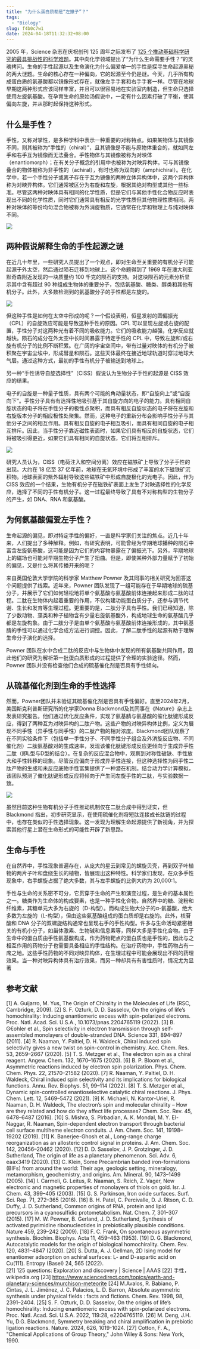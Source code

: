 ```yaml
---
title: "为什么蛋白质都是“左撇子”？"
tags:
  - "Biology"
slug: f4b0c7w1
date: 2024-04-18T11:32:32+08:00
---
```


2005 年，Science 杂志在庆祝创刊 125 周年之际发布了 [125 个推动基础科学研究的最具挑战性的科学难题]((https://www.science.org/doi/10.1126/science.309.5731.75))。其中向化学领域提出了“为什么生命需要手性？”的灵魂拷问。生命的手性起源以及生命演化为什么偏爱单一的手性是探寻生命起源奥秘的两大谜题。生命的核心存在一种偏向，它的起源至今仍是谜。今天，几乎所有构成蛋白质的氨基酸都以镜像形式存在，就像左手手套和右手手套一样。尽管在地球早期这两种形式应该同样丰富，并且可以很容易地在实验室内制造，但生命只选择使用左旋氨基酸。在孕育生命的原始汤假说中，一定有什么因素打破了平衡，使其偏向左旋，并从那时起保持这种形式。

<!--more-->

## 什么是手性？

手性，又称对掌性，是多种学科中表示一种重要的对称特点。如果某物体与其镜像不同，则其被称为“手性的（chiral）”，且其镜像是不能与原物体重合的，就如同左手和右手互为镜像而无法叠合。手性物体与其镜像被称为对映体（enantiomorph）；在有关分子概念的引用中也被称为对映异构体。可与其镜像叠合的物体被称为非手性的（achiral），有时也称为双向的（amphichiral）。在化学中，若一个手性分子或离子存在于互为镜像的两种立体异构体中，这两个异构体称为对映异构体。它们通常被区分为右旋和左旋，根据其绝对构型或其他一些标准。尽管这两种对映体具有相同的化学性质，但是它们与其他手性化合物反应时表现出不同的化学性质，同时它们通常具有相反的光学性质但其他物理性质相同。两种对映体的等份均匀混合物被称为外消旋物质，它通常在化学和物理上与纯对映体不同。

![](https://images.yuanj.top/202404181202600.png)

## 两种假说解释生命的手性起源之谜

在近几十年里，一些研究人员提出了一个观点，即对生命至关重要的有机分子可能起源于外太空，然后通过陨石迁移到地球上。这个命题得到了 1969 年在澳大利亚默奇森附近发现的一块质量约 100 千克的陨石的支持。对这块陨石的元素分析显示其中含有超过 90 种组成生物体的重要分子，包括氨基酸、糖类、醇类和其他有机分子。此外，大多数检测到的氨基酸分子的手性都是左旋的。

![](https://images.yuanj.top/202404181241048.png)

但这种手性是如何在太空中形成的呢？一个假设表明，恒星发射的圆偏振光（CPL）的自旋效应可能是导致这种手性的原因。CPL 可以呈现左旋或右旋的配置，手性分子对这两种光有着不同的吸收能力。它们的吸收能力越强，化学反应就越快。陨石的成分在外太空中长时间暴露于特定手性的 CPL 中，导致左旋和/或右旋有机分子的比例不断积累。在广阔的宇宙空间中，带有过量对映体的有机分子被积聚在宇宙尘埃中，形成彗星和陨石。这些天体最终在接近地球轨道时穿过地球大气层。通过这种方式，最初的手性有机分子被输送到地球上。

另一种“手性诱导自旋选择性”（CISS）假说认为生物分子手性的起源是 CISS 效应的结果。

电子的自旋是一种量子性质，具有两个可能的角动量状态，即“自旋向上”或“自旋向下”。手性分子具有有选择性地吸引基于其自旋方向的电子的能力。具有相同自旋状态的电子将在手性分子的极性点聚积，而具有相反自旋状态的电子将在左旋和右旋版本分子的相应极性处聚集。然而，这种电子的重新分布会影响手性分子与其他分子之间的相互作用。具有相反自旋的电子相互吸引，而具有相同自旋的电子相互排斥。因此，当手性分子靠近磁性表面时，如果它们具有相反的自旋状态，它们将被吸引得更近，如果它们具有相同的自旋状态，它们将互相排斥。

![](https://images.yuanj.top/202404181237476.png)

研究人员认为，CISS（电荷注入和空间分离）效应在磁铁矿上导致了分子手性的出现。大约在 18 亿至 37 亿年前，地球在无氧环境中形成了丰富的水下磁铁矿沉积物。地球表面的紫外辐射导致这些磁铁矿中形成自旋极化的光电子。因此，作为 CISS 效应的一个结果，生物有机分子在磁铁矿表面上发生了对映选择性的化学反应，选择了不同的手性有机分子。这一过程最终导致了具有不对称构型的生物分子的产生，如 DNA、RNA 和氨基酸。

## 为何氨基酸偏爱左手性？

生命起源的偏见，即对特定手性的偏好，一直是科学家们关注的焦点。近几十年来，人们提出了多种解释。例如，有研究表明，可能曾经为早期地球播种的陨石中富含左旋氨基酸，这可能是因为它们的内容物暴露在了偏振光下。另外，早期地球上的磁场也可能对早期生物分子产生了扭曲。但是，即使某种外部力量赋予了初始的偏见，又是什么将其传播开来的呢？

来自英国伦敦大学学院的科学家 Matthew Powner 及其同事的相关研究为回答这个问题提供了线索。近年来，Powner 团队发现了一组可能存在于早期地球的硫基分子，并展示了它们如何轻松地将单个氨基酸与氨基酸前体连接起来形成二肽的过程。二肽在生物体内起着重要的作用，不仅构建功能蛋白质分子，还参与调节代谢、生长和发育等生理过程。更重要的是，二肽分子具有手性。我们已经知道，除了少数动物、藻类和种子植物含有少量右旋氨基酸外，构成地球生命的氨基酸几乎都是左旋构象。由于二肽分子是由单个氨基酸与氨基酸前体连接形成的，其中氨基腈的手性可以通过化学合成方法进行调控。因此，了解二肽手性的起源有助于理解生命分子演化的选择。

Powner 团队在水中合成二肽的反应中与生物体中发现的所有氨基酸共同作用，因此他们的研究为解析第一批蛋白质形成的过程提供了合理的实验途径。然而，Powner 团队并没有检查他们合成的硫基催化剂是否具有手性倾向。

## 从硫基催化剂到生命的手性选择

然而，Powner团队并未验证其硫基催化剂是否具有手性偏好。直至2024年2月，美国斯克利普斯研究所的化学家Donna Blackmond及其同事在《Nature》杂志上发表研究报告。他们通过优化反应条件，实现了氨基腈与氨基酸的催化肽键形成反应，得到了两种互为对映异构的二肽产物。这些产物的对映异构体比例，定义为展现不同手性（异手性与同手性）的二肽产物的相对浓度。Blackmond团队观察了在不同实验条件下（包括单一手性分子、不同手性分子组合及外消旋反应物、不同催化剂）二肽氨基酸对的生成速率，发现该催化肽键形成反应更倾向于生成异手性二肽（即L型与D型的结合）。在复杂的反应混合物中，观察到对称性破缺、手性放大和手性转移的现象。尽管反应偏向于形成异手性连接，但这种选择性为同手性二肽产物的生成和未反应底物手性富集提供了一种潜在机制。结合动力学计算模拟，该团队预测了催化肽键形成反应将倾向于产生同左旋手性的二肽，与实验数据一致。

![](https://images.yuanj.top/202404181229281.png)

虽然目前这种生物有机分子手性推动机制仅在二肽合成中得到证实，但 Blackmond 指出，初步研究显示，在使用硫催化剂将短肽连接成长肽链的过程中，也存在类似的手性选择现象。这一发现为理解生命起源提供了新视角，并为探索其他行星上潜在生命形式的可能性开辟了新思路。

## 生命与手性

在自然界中，手性现象普遍存在，从庞大的星云到常见的螺旋贝壳，再到双子叶植物的两片子叶和盘绕生长的植物，皆展现出这种特性。科学家们发现，在众多手性现象中，右手螺旋占据了绝大多数，其与左手螺旋的比例大约为 20,000:1。

手性与生命的关系密不可分，它贯穿于生命的产生和演变过程，是生命的基本属性之一。糖类作为生命体的构成要素，也是一种手性化合物。自然界中的糖、淀粉和纤维素，其糖单元大多为右旋的（D-构型）。而构成生物大分子的α-氨基酸，绝大多数为左旋的（L-构型），但由这些氨基酸组成的蛋白质却是右旋的。此外，核苷酸和 DNA 分子的双螺旋结构通常也呈现右手的手性构型。许多与生命活动紧密相关的有机小分子，如甾体激素、生物碱和信息素等，同样大多是手性化合物。由于生命中的蛋白质由手性氨基酸构成，作为药物靶点的蛋白质也是手性的，因此与之相互作用的药物分子也需要具备相应的手性结构。在治疗药物中，手性药物占有一席之地。这些手性药物的不同对映异构体，在生理过程中可能会展现出不同的药理效果。当一种对映异构体具有治疗效果，而另一种却具有有害性质时，情况尤为显著

## 参考文献

[1] A. Guijarro, M. Yus, The Origin of Chirality in the Molecules of Life (RSC, Cambridge, 2009).
[2] S. F. Ozturk, D. D. Sasselov, On the origins of life’s homochirality: Inducing enantiomeric excess with spin-polarized electrons. Proc. Natl. Acad. Sci. U.S.A., 10.1073/pnas.2204765119 (2022).
[3] B. G€ohler et al., Spin selectivity in electron transmission through self-assembled monolayers of double-stranded DNA. Science 331, 894–897 (2011).
[4] R. Naaman, Y. Paltiel, D. H. Waldeck, Chiral induced spin selectivity gives a new twist on spin-control in chemistry. Acc. Chem. Res. 53, 2659–2667 (2020).
[5] T. S. Metzger et al., The electron spin as a chiral reagent. Angew. Chem. 132, 1670–1675 (2020).
[6] B. P. Bloom et al., Asymmetric reactions induced by electron spin polarization. Phys. Chem. Chem. Phys. 22, 21570–21582 (2020).
[7] R. Naaman, Y. Paltiel, D. H. Waldeck, Chiral induced spin selectivity and its implications for biological functions. Annu. Rev. Biophys. 51, 99–114 (2022).
[8] T. S. Metzger et al., Dynamic spin-controlled enantioselective catalytic chiral reactions. J. Phys. Chem. Lett. 12, 5469–5472 (2021).
[9] K. Michaeli, N. Kantor-Uriel, R. Naaman, D. H. Waldeck, The electron’s spin and molecular chirality – How are they related and how do they affect life processes? Chem. Soc. Rev. 45, 6478–6487 (2016).
[10] S. Mishra, S. Pirbadian, A. K. Mondal, M. Y. El-Naggar, R. Naaman, Spin-dependent electron transport through bacterial cell surface multiheme electron conduits. J. Am. Chem. Soc. 141, 19198–19202 (2019).
[11] K. Banerjee-Ghosh et al., Long-range charge reorganization as an allosteric control signal in proteins. J. Am. Chem. Soc. 142, 20456–20462 (2020).
[12] D. D. Sasselov, J. P. Grotzinger, J. D. Sutherland, The origin of life as a planetary phenomenon. Sci. Adv. 6, eaax3419 (2020).
[13] C. Klein, Some Precambrian banded iron-formations (BIFs) from around the world: Their age, geologic setting, mineralogy, metamorphism, geochemistry, and origins. Am. Mineral. 90, 1473–1499 (2005).
[14] I. Carmeli, G. Leitus, R. Naaman, S. Reich, Z. Vager, New electronic and magnetic properties of monolayers of thiols on gold. Isr. J. Chem. 43, 399–405 (2003).
[15] G. S. Parkinson, Iron oxide surfaces. Surf. Sci. Rep. 71, 272–365 (2016).
[16] B. H. Patel, C. Percivalle, D. J. Ritson, C. D. Duffy, J. D. Sutherland, Common origins of RNA, protein and lipid precursors in a cyanosulfidic protometabolism. Nat. Chem. 7, 301–307 (2015).
[17] M. W. Powner, B. Gerland, J. D. Sutherland, Synthesis of activated pyrimidine ribonucleotides in prebiotically plausible conditions. Nature 459, 239–242 (2009).
[18] F. C. Frank, On spontaneous asymmetric synthesis. Biochim. Biophys. Acta 11, 459–463 (1953).
[19] D. G. Blackmond, Autocatalytic models for the origin of biological homochirality. Chem. Rev. 120, 4831–4847 (2020).
[20] S. Dutta, A. J. Gellman, 2D Ising model for enantiomer adsorption on achiral surfaces: L- and D-aspartic acid on Cu(111). Entropy (Basel) 24, 565 (2022).   
[21] 125 questions: Exploration and discovery | Science | AAAS
[22] 手性，wikipedia.org
[23] https://www.sciencedirect.com/topics/earth-and-planetary-sciences/murchison-meteorite
[24] M.Avalos, R. Babiano, P. Cintas, J. L. Jiménez, J. C. Palacios, L. D. Barron, Absolute asymmetric synthesis under physical fields : facts and fictions. Chem. Rev. 1998, 98, 2391–2404.
[25] S. F. Ozturk, D. D. Sasselov, On the origins of life’s homochirality: Inducing enantiomeric excess with spin-polarized electrons. Proc. Natl. Acad. Sci. U.S.A. 2022, 119:28, e2204765119.
[26] M. Deng, J.H. Yu, D.G. Blackmond, Symmetry breaking and chiral amplification in prebiotic ligation reactions. Nature. 2024, 626, 1019-1024.
[27] Cotton, F. A., "Chemical Applications of Group Theory," John Wiley & Sons: New York, 1990.